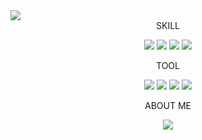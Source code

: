 <img src="https://capsule-render.vercel.app/api?type=waving&color=0066CC&height=250&section=header&text=WelCome&fontColor=FFFFFF&fontSize=70" />



<div align="Center">
<head> SKILL </head>
<div align="Center">
  
<img src="https://img.shields.io/badge/Java-007396?style=flat&logo=Java&logoColor=white"/></a>
<img src="https://imgwwww.shields.io/badge/C-007396?style=flat&logo=c&logoColor=white"/></a>
<img src="https://img.shields.io/badge/C++-007396?style=flat&logo=cplusplus&logoColor=white"/></a>
<img src="https://img.shields.io/badge/Python-007396?style=flat&logo=Python&logoColor=white"/></a>
</div>



<head> TOOL </head>
  
<img src="https://img.shields.io/badge/Android Studio-007396?style=flat&logo=fdroid&logoColor=white"/></a>
<img src="https://img.shields.io/badge/Intelli J-007396?style=flat&logo=intellijidea&logoColor=white"/></a>
<img src="https://img.shields.io/badge/Fire Base-007396?style=flat&logo=firebase&logoColor=white"/></a>
<img src="https://img.shields.io/badge/Visual Studio Code-007396?style=flat&logo=&logoColor=white"/></a>
</div>


<div align="Center">
<head> ABOUT ME </head>
  
<a href="https://blog.naver.com/yhrr000905" target="_blank"><img src="https://img.shields.io/badge/Blog-light%20green?style=flat-square&logo=Naver&logoColor=white"/></a>
</div>

